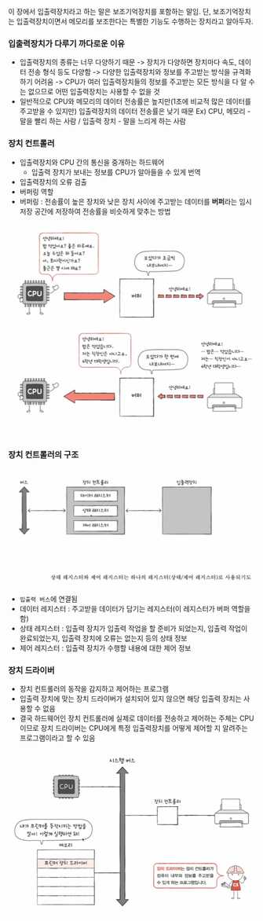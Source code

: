 이 장에서 입출력장치라고 하는 말은 보조기억장치를 포함하는 말임. 단, 보조기억장치는 입출력장치이면서 메모리를 보조한다는 특별한 기능도 수행하는 장치라고 알아두자.

### 입출력장치가 다루기 까다로운 이유
- 입출력장치의 종류는 너무 다양하기 때문 -> 장치가 다양하면 장치마다 속도, 데이터 전송 형식 등도 다양함 -> 다양한 입출력장치와 정보를 주고받는 방식을 규격화하기 어려움 -> CPU가 여러 입출력장치들의 정보를 주고받는 모든 방식을 다 알 수는 없으므로 어떤 입출력장치는 사용할 수 없을 것
- 일반적으로 CPU와 메모리의 데이터 전송률은 높지만(1초에 비교적 많은 데이터를 주고받을 수 있지만) 입출력장치의 데이터 전송률은 낮기 때문
Ex) CPU, 메모리 - 말을 빨리 하는 사람 / 입출력 장치 - 말을 느리게 하는 사람

### 장치 컨트롤러
- 입출력장치와 CPU 간의 통신을 중개하는 하드웨어
	- 입출력 장치가 보내는 정보를 CPU가 알아들을 수 있게 번역
- 입출력장치의 오류 검출
- 버퍼링 역할
- 버퍼링 : 전송률이 높은 장치와 낮은 장치 사이에 주고받는 데이터를 **버퍼**라는 임시 저장 공간에 저장하여 전송률을 비슷하게 맞추는 방법 

![](../../README_resources/Pasted%20image%2020240313200712.png)

### 장치 컨트롤러의 구조

![](../../README_resources/Pasted%20image%2020240313200633.png)

- `입출력 버스`에 연결됨
- 데이터 레지스터 : 주고받을 데이터가 담기는 레지스터(이 레지스터가 버퍼 역할을 함)
- 상태 레지스터 : 입출력 장치가 입출력 작업을 할 준비가 되었는지, 입출력 작업이 완료되었는지, 입출력 장치에 오류는 없는지 등의 상태 정보
- 제어 레지스터 : 입출력 장치가 수행할 내용에 대한 제어 정보

### 장치 드라이버
- 장치 컨트롤러의 동작을 감지하고 제어하는 프로그램
- 입출력 장치에 맞는 장치 드라이버가 설치되어 있지 않으면 해당 입출력 장치는 사용할 수 없음
- 결국 하드웨어인 장치 컨트롤러에 실제로 데이터를 전송하고 제어하는 주체는 CPU이므로 장치 드라이버는 CPU에게 특정 입출력장치를 어떻게 제어할 지 알려주는 프로그램이라고 할 수 있음

![](../../README_resources/Pasted%20image%2020240313200807.png)

